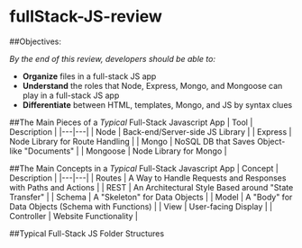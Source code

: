 # fullStack-JS-review

##Objectives:

*By the end of this review, developers should be able to:*
- **Organize** files in a full-stack JS app
- **Understand** the roles that Node, Express, Mongo, and Mongoose can play in a full-stack JS app
- **Differentiate** between HTML, templates, Mongo, and JS by syntax clues

##The Main Pieces of a *Typical* Full-Stack Javascript App
| Tool  | Description  |
|---|---|
| Node  | Back-end/Server-side JS Library  |
| Express  | Node Library for Route Handling  |
| Mongo  | NoSQL DB that Saves Object-like "Documents"  |
| Mongoose  | Node Library for Mongo  |


##The Main Concepts in a *Typical* Full-Stack Javascript App
| Concept  | Description  |
|---|---|
| Routes  | A Way to Handle Requests and Responses with Paths and Actions  |
| REST  | An Architectural Style Based around "State Transfer" |
| Schema  | A "Skeleton" for Data Objects  |
| Model  | A "Body" for Data Objects (Schema with Functions)  |
| View  | User-facing Display  |
| Controller  | Website Functionality  |

##Typical Full-Stack JS Folder Structures

